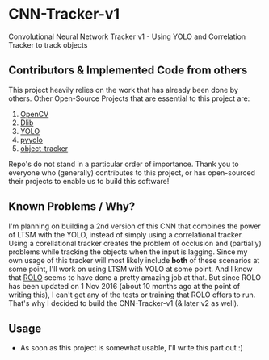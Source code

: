 # CNN-Tracker-v1
Convolutional Neural Network Tracker v1 - Using YOLO and Correlation Tracker to track objects

## Contributors & Implemented Code from others
This project heavily relies on the work that has already been done by others. Other Open-Source Projects that are essential to this project are: 

1. [OpenCV](https://github.com/opencv/opencv "OpenCV by opencv")
2. [Dlib](https://github.com/davisking/dlib "Dlib by davisking")
3. [YOLO](https://github.com/pjreddie/darknet "YOLO by pjreddie")
4. [pyyolo](https://github.com/thomaspark-pkj/pyyolo "pyyolo by thomaspark-pkj")
5. [object-tracker](https://github.com/bikz05/object-tracker "object-tracker by bikz05")

Repo's do not stand in a particular order of importance.
Thank you to everyone who (generally) contributes to this project, or has open-sourced their projects to enable us to build this software!


## Known Problems / Why?
I'm planning on building a 2nd version of this CNN that combines the power of LTSM with the YOLO, instead of simply using a correlational tracker. Using a corellational tracker creates the problem of occlusion and (partially) problems while tracking the objects when the input is lagging. Since my own usage of this tracker will most likely include **both** of these scenarios at some point, I'll work on using LTSM with YOLO at some point. And I know that [ROLO](https://github.com/Guanghan/ROLO "Recurrent YOLO") seems to have done a pretty amazing job at that. But since ROLO has been updated on 1 Nov 2016 (about 10 months ago at the point of writing this), I can't get any of the tests or training that ROLO offers to run. That's why I decided to build the CNN-Tracker-v1 (& later v2 as well).


## Usage
- As soon as this project is somewhat usable, I'll write this part out :) 
